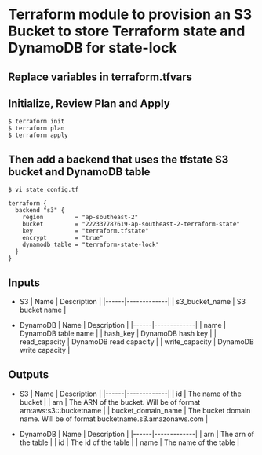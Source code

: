 # Terraform module to provision an S3 Bucket to store Terraform state and DynamoDB for state-lock

## Replace variables in terraform.tfvars

## Initialize, Review Plan and Apply
```
$ terraform init
$ terraform plan
$ terraform apply
```

## Then add a backend that uses the tfstate S3 bucket and DynamoDB table
```
$ vi state_config.tf
```
```
terraform {
  backend "s3" {
    region         = "ap-southeast-2"
    bucket         = "222337787619-ap-southeast-2-terraform-state"
    key            = "terraform.tfstate"
    encrypt        = "true"
    dynamodb_table = "terraform-state-lock"
  }
}
```

## Inputs
- S3
| Name | Description |
|------|-------------|
| s3_bucket_name | S3 bucket name |
 
- DynamoDB
| Name | Description |
|------|-------------|
| name | DynamoDB table name |
| hash_key | DynamoDB hash key |
| read_capacity | DynamoDB read capacity |
| write_capacity | DynamoDB write capacity |

## Outputs
- S3
| Name | Description |
|------|-------------|
| id | The name of the bucket |
| arn | The ARN of the bucket. Will be of format arn:aws:s3:::bucketname |
| bucket_domain_name | The bucket domain name. Will be of format bucketname.s3.amazonaws.com |

- DynamoDB
| Name | Description |
|------|-------------|
| arn | The arn of the table |
| id | The id of the table |
| name | The name of the table |